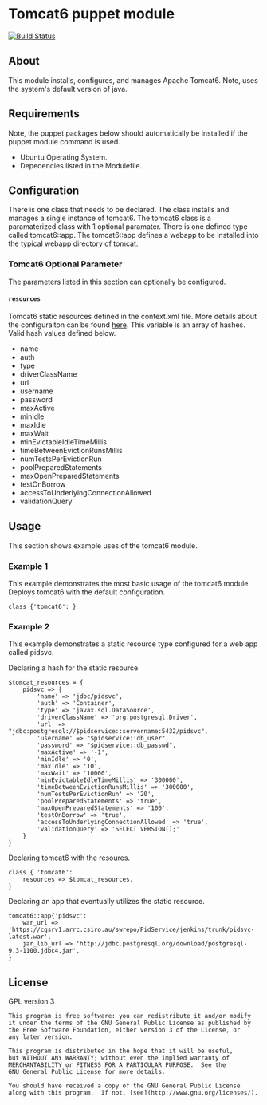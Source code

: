 # Tomcat6 puppet module

[![Build Status](https://travis-ci.org/Conzar/tomcat6.svg?branch=master)](https://travis-ci.org/Conzar/tomcat6)

## About

This module installs, configures, and manages Apache Tomcat6.
Note, uses the system's default version of java.

## Requirements
Note, the puppet packages below should automatically be installed if the puppet module command is used.

 * Ubuntu Operating System.
 * Depedencies listed in the Modulefile.

## Configuration

There is one class that needs to be declared.  The class installs and manages a single instance of tomcat6.  The tomcat6 class is a paramaterized class with 1 optional paramater.
There is one defined type called tomcat6::app.  The tomcat6::app defines a webapp to be installed into the typical webapp directory of tomcat.  

### Tomcat6 Optional Parameter

The parameters listed in this section can optionally be configured.

#### `resources`
Tomcat6 static resources defined in the context.xml file.  More details about the configuraiton can be found [here](http://tomcat.apache.org/tomcat-6.0-doc/config/resources.html).
 This variable is an array of hashes.  Valid hash values defined below.
  * name
  * auth
  * type
  * driverClassName
  * url
  * username
  * password
  * maxActive
  * minIdle
  * maxIdle
  * maxWait
  * minEvictableIdleTimeMillis
  * timeBetweenEvictionRunsMillis
  * numTestsPerEvictionRun
  * poolPreparedStatements
  * maxOpenPreparedStatements
  * testOnBorrow
  * accessToUnderlyingConnectionAllowed
  * validationQuery


## Usage

This section shows example uses of the tomcat6 module.

### Example 1
This example demonstrates the most basic usage of the tomcat6 module.
Deploys tomcat6 with the default configuration.

	class {'tomcat6': }

### Example 2
This example demonstrates a static resource type configured for a web app called pidsvc.

Declaring a hash for the static resource.

	$tomcat_resources = {
		pidsvc => {
			'name' => 'jdbc/pidsvc',
			'auth' => 'Container',
			'type' => 'javax.sql.DataSource',
			'driverClassName' => 'org.postgresql.Driver',
			'url' => "jdbc:postgresql://$pidservice::servername:5432/pidsvc",
			'username' => "$pidservice::db_user",
			'password' => "$pidservice::db_passwd",
			'maxActive' => '-1',
			'minIdle' => '0',
			'maxIdle' => '10',
			'maxWait' => '10000',
			'minEvictableIdleTimeMillis' => '300000',
			'timeBetweenEvictionRunsMillis' => '300000',
			'numTestsPerEvictionRun' => '20',
			'poolPreparedStatements' => 'true',
			'maxOpenPreparedStatements' => '100',
			'testOnBorrow' => 'true',
			'accessToUnderlyingConnectionAllowed' => 'true',
			'validationQuery' => 'SELECT VERSION();'
		}
	}
  
Declaring tomcat6 with the resoures.

	class { 'tomcat6': 
		resources => $tomcat_resources,
	}

Declaring an app that eventually utilizes the static resource.

	tomcat6::app{'pidsvc':
		war_url => 'https://cgsrv1.arrc.csiro.au/swrepo/PidService/jenkins/trunk/pidsvc-latest.war',
		jar_lib_url => 'http://jdbc.postgresql.org/download/postgresql-9.3-1100.jdbc4.jar',
	}

## License

GPL version 3

    This program is free software: you can redistribute it and/or modify
    it under the terms of the GNU General Public License as published by
    the Free Software Foundation, either version 3 of the License, or
    any later version.

    This program is distributed in the hope that it will be useful,
    but WITHOUT ANY WARRANTY; without even the implied warranty of
    MERCHANTABILITY or FITNESS FOR A PARTICULAR PURPOSE.  See the
    GNU General Public License for more details.

    You should have received a copy of the GNU General Public License
    along with this program.  If not, [see](http://www.gnu.org/licenses/).
